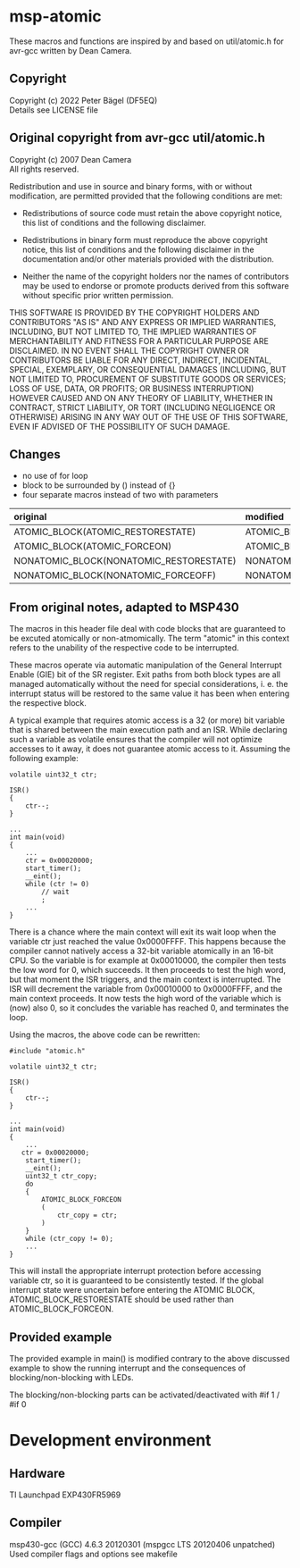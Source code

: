 # msp-atomic

These macros and functions are inspired by and based on util/atomic.h for avr-gcc written by Dean Camera.

## Copyright

Copyright (c) 2022 Peter Bägel (DF5EQ)  
Details see LICENSE file

## Original copyright from avr-gcc util/atomic.h

Copyright (c) 2007 Dean Camera  
All rights reserved.

Redistribution and use in source and binary forms, with or without modification, are permitted provided that the following conditions are met:

* Redistributions of source code must retain the above copyright notice, this list of conditions and the following disclaimer.
                                  
* Redistributions in binary form must reproduce the above copyright notice, this list of conditions and the following disclaimer in the documentation and/or other materials provided with the distribution.

* Neither the name of the copyright holders nor the names of contributors may be used to endorse or promote products derived from this software without specific prior written permission.

THIS SOFTWARE IS PROVIDED BY THE COPYRIGHT HOLDERS AND CONTRIBUTORS "AS IS" AND ANY EXPRESS OR IMPLIED WARRANTIES, INCLUDING, BUT NOT LIMITED TO, THE IMPLIED WARRANTIES OF MERCHANTABILITY AND FITNESS FOR A PARTICULAR PURPOSE ARE DISCLAIMED. IN NO EVENT SHALL THE COPYRIGHT OWNER OR CONTRIBUTORS BE LIABLE FOR ANY DIRECT, INDIRECT, INCIDENTAL, SPECIAL, EXEMPLARY, OR CONSEQUENTIAL DAMAGES (INCLUDING, BUT NOT LIMITED TO, PROCUREMENT OF SUBSTITUTE GOODS OR SERVICES; LOSS OF USE, DATA, OR PROFITS; OR BUSINESS INTERRUPTION) HOWEVER CAUSED AND ON ANY THEORY OF LIABILITY, WHETHER IN CONTRACT, STRICT LIABILITY, OR TORT (INCLUDING 
NEGLIGENCE OR OTHERWISE) ARISING IN ANY WAY OUT OF THE USE OF THIS SOFTWARE, EVEN IF ADVISED OF THE POSSIBILITY OF SUCH DAMAGE.

## Changes
                                                                  
* no use of for loop  
* block to be surrounded by () instead of {}  
* four separate macros instead of two with parameters  

|original                               |modified                    |
|:--------------------------------------|:---------------------------|
|ATOMIC_BLOCK(ATOMIC_RESTORESTATE)      |ATOMIC_BLOCK_RESTORESTATE   | 
|ATOMIC_BLOCK(ATOMIC_FORCEON)           |ATOMIC_BLOCK_FORCEON        |
|NONATOMIC_BLOCK(NONATOMIC_RESTORESTATE)|NONATOMIC_BLOCK_RESTORESTATE|
|NONATOMIC_BLOCK(NONATOMIC_FORCEOFF)    |NONATOMIC_BLOCK_FORCEOFF    |
                                                                          
## From original notes, adapted to MSP430
                                                                          
The macros in this header file deal with code blocks that are guaranteed to be excuted atomically or non-atmomically. The term "atomic" in this context refers to the unability of the respective code to be interrupted.

These macros operate via automatic manipulation of the General Interrupt Enable (GIE) bit of the SR register. Exit paths from both block types are all managed automatically without the need for special considerations, i. e. the interrupt status will be restored to the same   value it has been when entering the respective block.

A typical example that requires atomic access is a 32 (or more) bit variable that is shared between the main execution path and an ISR. While declaring such a variable as volatile ensures that the compiler will not optimize accesses to it away, it does not guarantee atomic access to it. Assuming the following example:

    volatile uint32_t ctr;

    ISR()
    {
        ctr--;
    }

    ...
    int main(void)
    {
        ...
        ctr = 0x00020000;
        start_timer();
        __eint();
        while (ctr != 0)
            // wait                                                           
            ;                                                               
        ...
    }
                                                                          
There is a chance where the main context will exit its wait loop when the variable ctr just reached the value 0x0000FFFF.  This happens because the compiler cannot natively access a 32-bit variable atomically in an 16-bit CPU. So the variable is for example at 0x00010000, the compiler then tests the low word for 0, which succeeds. It then proceeds to test the high word, but that moment the ISR triggers, and the main context is interrupted. The ISR will decrement the variable from 0x00010000 to 0x0000FFFF, and the main context proceeds. It now tests the high word of the variable which is (now) also 0, so it concludes the variable has reached 0, and terminates the loop.
 
Using the macros, the above code can be rewritten: 
                                                                          
    #include "atomic.h"

    volatile uint32_t ctr;

    ISR()
    {
        ctr--;
    }

    ...
    int main(void)
    {
        ...
       ctr = 0x00020000;
        start_timer();
        __eint();
        uint32_t ctr_copy;
        do
        {
            ATOMIC_BLOCK_FORCEON                                                 
            (
                ctr_copy = ctr;
            )
        }
        while (ctr_copy != 0);
        ...
    }

This will install the appropriate interrupt protection before accessing variable ctr, so it is guaranteed to be consistently tested. If the global interrupt state were uncertain before entering the ATOMIC BLOCK, ATOMIC_BLOCK_RESTORESTATE should be used rather than ATOMIC_BLOCK_FORCEON.

## Provided example

The provided example in main() is modified contrary to the above discussed example to show the running interrupt and the consequences of blocking/non-blocking with LEDs.

The blocking/non-blocking parts can be activated/deactivated with #if 1 / #if 0

# Development environment

## Hardware
TI Launchpad EXP430FR5969

## Compiler
msp430-gcc (GCC) 4.6.3 20120301 (mspgcc LTS 20120406 unpatched)  
Used compiler flags and options see makefile

